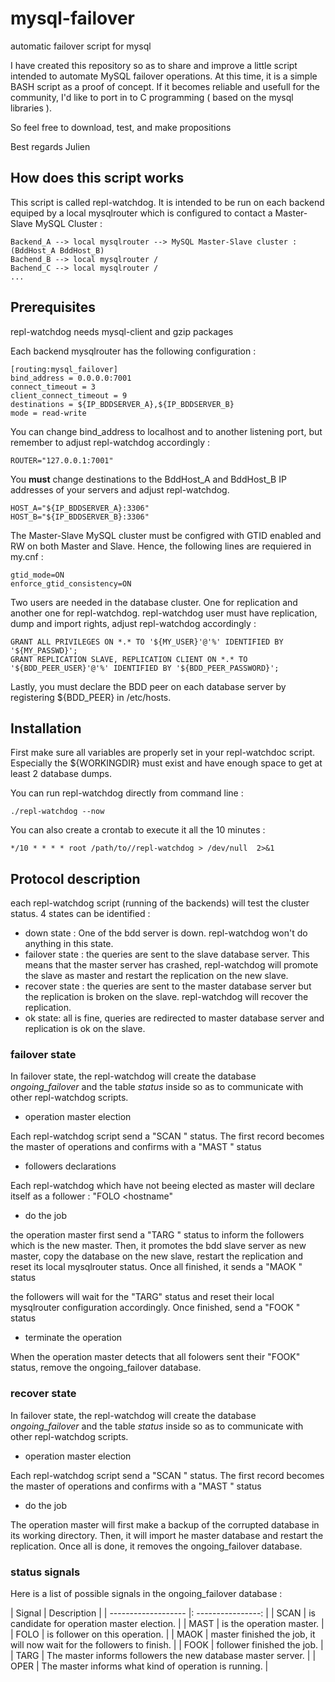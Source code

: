 # mysql-failover
automatic failover script for mysql

I have created this repository so as to share and improve a little script intended to automate MySQL failover operations.
At this time, it is a simple BASH script as a proof of concept. If it becomes reliable and usefull for the community, I'd like to port in to C programming ( based on the mysql libraries ).

So feel free to download, test, and make propositions

Best regards
Julien

## How does this script works

This script is called repl-watchdog. It is intended to be run on each backend equiped by a local mysqlrouter which is configured to contact a Master-Slave MySQL Cluster :

    Backend_A --> local mysqlrouter --> MySQL Master-Slave cluster : (BddHost_A BddHost_B)
    Bachend_B --> local mysqlrouter /
    Bachend_C --> local mysqlrouter /
    ...


## Prerequisites

repl-watchdog needs mysql-client and gzip packages
 
Each backend mysqlrouter has the following configuration :

    [routing:mysql_failover]
    bind_address = 0.0.0.0:7001
    connect_timeout = 3
    client_connect_timeout = 9
    destinations = ${IP_BDDSERVER_A},${IP_BDDSERVER_B}
    mode = read-write

You can change bind_address to localhost and to another listening port, but remember to adjust repl-watchdog accordingly :

    ROUTER="127.0.0.1:7001"

You **must** change destinations to the BddHost_A and BddHost_B IP addresses of your servers and adjust repl-watchdog.

    HOST_A="${IP_BDDSERVER_A}:3306"
    HOST_B="${IP_BDDSERVER_B}:3306"


The Master-Slave MySQL cluster must be configred with GTID enabled and RW on both Master and Slave. Hence, the following lines are requiered in my.cnf :

    gtid_mode=ON
    enforce_gtid_consistency=ON

Two users are needed in the database cluster. One for replication and another one for repl-watchdog. repl-watchdog user must have replication, dump and import rights, adjust repl-watchdog accordingly :

    GRANT ALL PRIVILEGES ON *.* TO '${MY_USER}'@'%' IDENTIFIED BY '${MY_PASSWD}';
    GRANT REPLICATION SLAVE, REPLICATION CLIENT ON *.* TO '${BDD_PEER_USER}'@'%' IDENTIFIED BY '${BDD_PEER_PASSWORD}';

Lastly, you must declare the BDD peer on each database server by registering ${BDD_PEER} in /etc/hosts.

 
## Installation


First make sure all variables are properly set in your repl-watchdoc script. Especially the ${WORKINGDIR} must exist and have enough space to get at least 2 database dumps.

 
You can run repl-watchdog directly from command line :

    ./repl-watchdog --now 

You can also create a crontab to execute it all the 10 minutes :

    */10 * * * * root /path/to//repl-watchdog > /dev/null  2>&1  

## Protocol description

each repl-watchdog script (running of the backends) will test the cluster status. 4 states can be identified :

* down state : One of the bdd server is down. repl-watchdog won't do anything in this state.
* failover state : the queries are sent to the slave database server. This means that the master server has crashed, repl-watchdog will promote the slave as master and restart the replication on the new slave.
* recover state : the queries are sent to the master database server but the replication is broken on the slave. repl-watchdog will recover the replication.
* ok state: all is fine, queries are redirected to master database server and replication is ok on the slave.

 
### failover state

In failover state, the repl-watchdog will create the database *ongoing_failover* and the table *status* inside so as to communicate with other repl-watchdog scripts. 

* operation master election

Each repl-watchdog script send a "SCAN <hostname>" status. The first record becomes the master of operations and confirms with a "MAST <hostname>" status

* followers declarations

Each repl-watchdog  which have not beeing elected as master will declare itself as a follower : "FOLO <hostname"

* do the job

the operation master first send a "TARG <socket>" status to inform the followers which is the new master. Then, it promotes the bdd slave server as new master, copy the database on the new slave, restart the replication and reset its local mysqlrouter status. Once all finished, it sends a "MAOK <hostname>" status       

the followers will wait for the "TARG" status and reset their local mysqlrouter configuration accordingly. Once finished, send a "FOOK <hostname>" status       

* terminate the operation

When the operation master detects that all folowers sent their "FOOK" status, remove the ongoing_failover database.


### recover state

In failover state, the repl-watchdog will create the database *ongoing_failover* and the table *status* inside so as to communicate with other repl-watchdog scripts. 

* operation master election

Each repl-watchdog script send a "SCAN <hostname>" status. The first record becomes the master of operations and confirms with a "MAST <hostname>" status

* do the job
 
The operation master will first make a backup of the corrupted database in its working directory. Then, it will import he master database and restart the replication. Once all is done, it removes the ongoing_failover database.


### status signals

Here is a list of possible signals in the ongoing_failover database :

| Signal              |     Description                                                        |
| ------------------- |: ----------------:                                                     |
| SCAN <host>         | <host> is candidate for operation master election.                     |
| MAST <host>         | <host> is the operation master.                                        |
| FOLO <host>         | <host> is follower on this operation.                                  |
| MAOK <host>         | master finished the job, it will now wait for the followers to finish. |
| FOOK <host>         | follower finished the job.                                             |
| TARG <socket>       | The master informs followers the new database master server.           |
| OPER <fail or repl> | The master informs what kind of operation is running.                  |
 


 



      